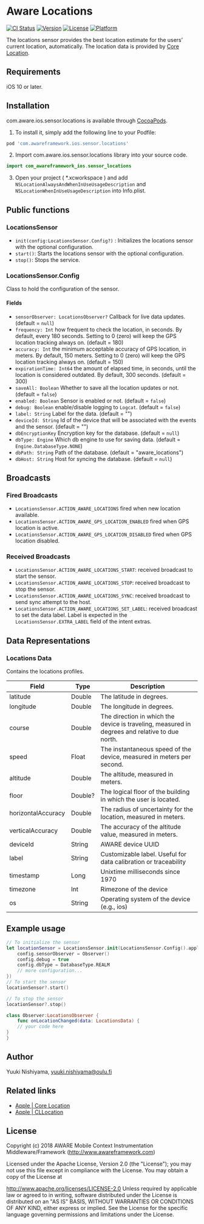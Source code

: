 # Aware Locations

[![CI Status](https://img.shields.io/travis/awareframework/com.awareframework.ios.sensor.locations.svg?style=flat)](https://travis-ci.org/awareframework/com.awareframework.ios.sensor.locations)
[![Version](https://img.shields.io/cocoapods/v/com.awareframework.ios.sensor.locations.svg?style=flat)](https://cocoapods.org/pods/com.awareframework.ios.sensor.locations)
[![License](https://img.shields.io/cocoapods/l/com.awareframework.ios.sensor.locations.svg?style=flat)](https://cocoapods.org/pods/com.awareframework.ios.sensor.locations)
[![Platform](https://img.shields.io/cocoapods/p/com.awareframework.ios.sensor.locations.svg?style=flat)](https://cocoapods.org/pods/com.awareframework.ios.sensor.locations)

The locations sensor provides the best location estimate for the users’ current location, automatically. The location data is provided by [Core Location](https://developer.apple.com/documentation/corelocation).

## Requirements
iOS 10 or later.

## Installation

com.aware.ios.sensor.locations is available through [CocoaPods](https://cocoapods.org). 

1. To install it, simply add the following line to your Podfile:

```ruby
pod 'com.awareframework.ios.sensor.locations'
```

2. Import com.aware.ios.sensor.locations library into your source code.
```swift
import com_awareframework_ios.sensor_locations
```

3. Open your project ( *.xcworkspace ) and add `NSLocationAlwaysAndWhenInUseUsageDescription` and `NSLocationWhenInUseUsageDescription` into Info.plist.

## Public functions

### LocationsSensor

+ `init(config:LocationsSensor.Config?)` : Initializes the locations sensor with the optional configuration.
+ `start()`: Starts the locations sensor with the optional configuration.
+ `stop()`: Stops the service.

### LocationsSensor.Config

Class to hold the configuration of the sensor.

#### Fields
+ `sensorObserver: LocationsObserver?` Callback for live data updates. (default = `null`)
+ `frequency: Int` how frequent to check the location, in seconds. By default, every 180 seconds. Setting to 0 (zero) will keep the GPS location tracking always on. (default = 180)
+ `accuracy: Int`  the minimum acceptable accuracy of GPS location, in meters. By default, 150 meters. Setting to 0 (zero) will keep the GPS location tracking always on. (default = 150)
+ `expirationTime: Int64` the amount of elapsed time, in seconds, until the location is considered outdated. By default, 300 seconds. (default = 300)
+ `saveAll: Boolean` Whether to save all the location updates or not. (default = `false`)
+ `enabled: Boolean` Sensor is enabled or not. (default = `false`)
+ `debug: Boolean` enable/disable logging to `Logcat`. (default = `false`)
+ `label: String` Label for the data. (default = "")
+ `deviceId: String` Id of the device that will be associated with the events and the sensor. (default = "")
+ `dbEncryptionKey` Encryption key for the database. (default = `null`)
+ `dbType: Engine` Which db engine to use for saving data. (default = `Engine.DatabaseType.NONE`)
+ `dbPath: String` Path of the database. (default = "aware_locations")
+ `dbHost: String` Host for syncing the database. (default = `null`)

## Broadcasts

### Fired Broadcasts

+ `LocationsSensor.ACTION_AWARE_LOCATIONS` fired when new location available.
+ `LocationsSensor.ACTION_AWARE_GPS_LOCATION_ENABLED` fired when GPS location is active.
+ `LocationsSensor.ACTION_AWARE_GPS_LOCATION_DISABLED` fired when GPS location disabled.

### Received Broadcasts

+ `LocationsSensor.ACTION_AWARE_LOCATIONS_START`: received broadcast to start the sensor.
+ `LocationsSensor.ACTION_AWARE_LOCATIONS_STOP`: received broadcast to stop the sensor.
+ `LocationsSensor.ACTION_AWARE_LOCATIONS_SYNC`: received broadcast to send sync attempt to the host.
+ `LocationsSensor.ACTION_AWARE_LOCATIONS_SET_LABEL`: received broadcast to set the data label. Label is expected in the `LocationsSensor.EXTRA_LABEL` field of the intent extras.

## Data Representations

### Locations Data

Contains the locations profiles.

| Field     | Type   | Description                                                     |
| --------- | ------ | --------------------------------------------------------------- |
| latitude  | Double | The latitude in degrees.                            |
| longitude | Double | The longitude in degrees.                          |
| course   | Double  | The direction in which the device is traveling, measured in degrees and relative to due north.                            |
| speed     | Float  | The instantaneous speed of the device, measured in meters per second.           |
| altitude  | Double | The altitude, measured in meters.            |
| floor     | Double? | The logical floor of the building in which the user is located. | 
| horizontalAccuracy  | Double  | The radius of uncertainty for the location, measured in meters.  |
| verticalAccuracy    | Double  | The accuracy of the altitude value, measured in meters.     |
| deviceId  | String | AWARE device UUID                                               |
| label     | String | Customizable label. Useful for data calibration or traceability |
| timestamp | Long   | Unixtime milliseconds since 1970                                |
| timezone  | Int    | Rimezone of the device                          |
| os        | String | Operating system of the device (e.g., ios)                    |

## Example usage
```swift
// To initialize the sensor
let locationSensor = LocationsSensor.init(LocationsSensor.Config().apply{config in
    config.sensorObserver = Observer()
    config.debug = true
    config.dbType = DatabaseType.REALM
    // more configuration...
})
// To start the sensor
locationSensor?.start()

// To stop the sensor
locationSensor?.stop()
```

```swift
class Observer:LocationsObserver {
    func onLocationChanged(data: LocationsData) {
    // your code here
}
}
```

## Author

Yuuki Nishiyama, yuuki.nishiyama@oulu.fi

## Related links
- [ Apple | Core Location](https://developer.apple.com/documentation/corelocation)
- [ Apple | CLLocation](https://developer.apple.com/documentation/corelocation/cllocation)

## License
Copyright (c) 2018 AWARE Mobile Context Instrumentation Middleware/Framework (http://www.awareframework.com)

Licensed under the Apache License, Version 2.0 (the "License"); you may not use this file except in compliance with the License. You may obtain a copy of the License at

http://www.apache.org/licenses/LICENSE-2.0 Unless required by applicable law or agreed to in writing, software distributed under the License is distributed on an "AS IS" BASIS, WITHOUT WARRANTIES OR CONDITIONS OF ANY KIND, either express or implied. See the License for the specific language governing permissions and limitations under the License.
